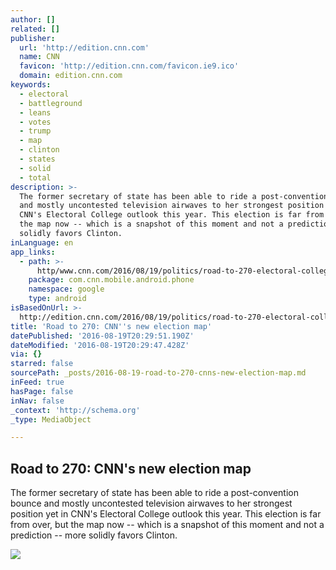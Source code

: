 ```yaml
---
author: []
related: []
publisher:
  url: 'http://edition.cnn.com'
  name: CNN
  favicon: 'http://edition.cnn.com/favicon.ie9.ico'
  domain: edition.cnn.com
keywords:
  - electoral
  - battleground
  - leans
  - votes
  - trump
  - map
  - clinton
  - states
  - solid
  - total
description: >-
  The former secretary of state has been able to ride a post-convention bounce
  and mostly uncontested television airwaves to her strongest position yet in
  CNN's Electoral College outlook this year. This election is far from over, but
  the map now -- which is a snapshot of this moment and not a prediction -- more
  solidly favors Clinton.
inLanguage: en
app_links:
  - path: >-
      http/www.cnn.com/2016/08/19/politics/road-to-270-electoral-college-map-3-august/index.html
    package: com.cnn.mobile.android.phone
    namespace: google
    type: android
isBasedOnUrl: >-
  http://edition.cnn.com/2016/08/19/politics/road-to-270-electoral-college-map-3-august/index.html
title: 'Road to 270: CNN''s new election map'
datePublished: '2016-08-19T20:29:51.190Z'
dateModified: '2016-08-19T20:29:47.428Z'
via: {}
starred: false
sourcePath: _posts/2016-08-19-road-to-270-cnns-new-election-map.md
inFeed: true
hasPage: false
inNav: false
_context: 'http://schema.org'
_type: MediaObject

---
```

<article style=""><h1>Road to 270: CNN's new election map</h1><p>The former secretary of state has been able to ride a post-convention bounce and mostly uncontested television airwaves to her strongest position yet in CNN's Electoral College outlook this year. This election is far from over, but the map now -- which is a snapshot of this moment and not a prediction -- more solidly favors Clinton.</p><img src="http://i2.cdn.turner.com/cnnnext/dam/assets/160819080601-road-to-270-battleground-map-thumbnail-updated-08-19-2016-large-tease.jpg" /></article>